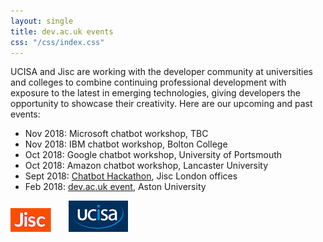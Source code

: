 ```yaml
---
layout: single
title: dev.ac.uk events
css: "/css/index.css"
---
```

UCISA and Jisc are working with the developer community at universities and colleges to combine continuing professional development with exposure to the latest in emerging technologies, giving developers the opportunity to showcase their creativity. Here are our upcoming and past events:

* Nov 2018: Microsoft chatbot workshop, TBC
* Nov 2018: IBM chatbot workshop, Bolton College
* Oct 2018: Google chatbot workshop, University of Portsmouth
* Oct 2018: Amazon chatbot workshop, Lancaster University
* Sept 2018: <a href="/events/2018/09/chatbot/">Chatbot Hackathon</a>, Jisc London offices
* Feb 2018: <a href="/events/2018/02/devacuk/">dev.ac.uk event</a>, Aston University

![Jisc](/images/jisc-logo-small.png) &nbsp;&nbsp;&nbsp;&nbsp;&nbsp; ![UCISA](/images/ucisa-logo-small.png) 


